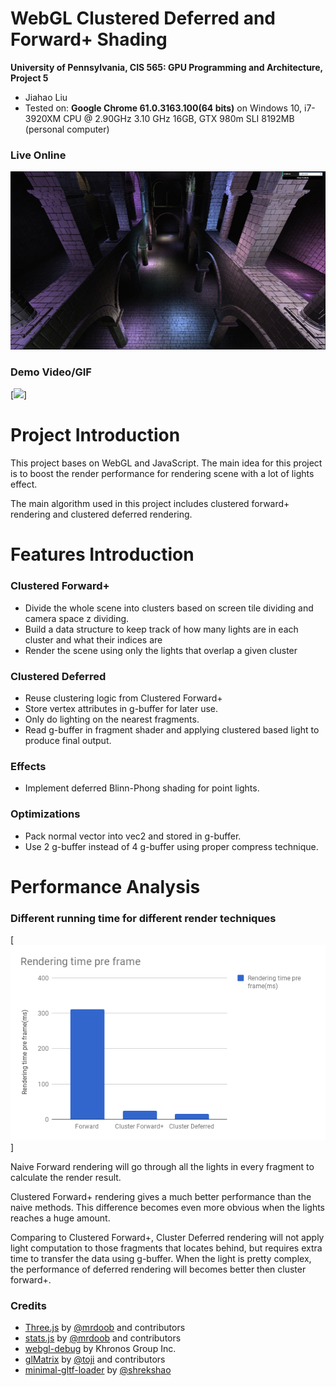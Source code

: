 WebGL Clustered Deferred and Forward+ Shading
======================

**University of Pennsylvania, CIS 565: GPU Programming and Architecture, Project 5**

* Jiahao Liu
* Tested on: **Google Chrome 61.0.3163.100(64 bits)** on
  Windows 10, i7-3920XM CPU @ 2.90GHz 3.10 GHz 16GB, GTX 980m SLI 8192MB (personal computer)

### Live Online

[![](img/thumb.png)](http://TODO.github.io/Project5B-WebGL-Deferred-Shading)

### Demo Video/GIF

[![](gif/final.gif)]

Project Introduction
======================

This project bases on WebGL and JavaScript. The main idea for this project is to boost the render performance for rendering scene with a lot of lights effect.

The main algorithm used in this project includes clustered forward+ rendering and clustered deferred rendering.

Features Introduction
======================

### Clustered Forward+

* Divide the whole scene into clusters based on screen tile dividing and camera space z dividing.
* Build a data structure to keep track of how many lights are in each cluster and what their indices are
* Render the scene using only the lights that overlap a given cluster

###	Clustered Deferred

* Reuse clustering logic from Clustered Forward+
* Store vertex attributes in g-buffer for later use.
* Only do lighting on the nearest fragments. 
* Read g-buffer in fragment shader and applying clustered based light to produce final output.

###	Effects

* Implement deferred Blinn-Phong shading for point lights.

###	Optimizations

* Pack normal vector into vec2 and stored in g-buffer. 
* Use 2 g-buffer instead of 4 g-buffer using proper compress technique.
	
Performance Analysis
======================

###	Different running time for different render techniques

[![](charts/1.png)]


Naive Forward rendering will go through all the lights in every fragment to calculate the render result.

Clustered Forward+ rendering gives a much better performance than the naive methods. This difference becomes even more obvious when the lights reaches a huge amount.

Comparing to Clustered Forward+, Cluster Deferred rendering will not apply light computation to those fragments that locates behind, but requires extra time to transfer the data using g-buffer. When the light is pretty complex, the performance of deferred rendering will becomes better then cluster forward+.

### Credits

* [Three.js](https://github.com/mrdoob/three.js) by [@mrdoob](https://github.com/mrdoob) and contributors
* [stats.js](https://github.com/mrdoob/stats.js) by [@mrdoob](https://github.com/mrdoob) and contributors
* [webgl-debug](https://github.com/KhronosGroup/WebGLDeveloperTools) by Khronos Group Inc.
* [glMatrix](https://github.com/toji/gl-matrix) by [@toji](https://github.com/toji) and contributors
* [minimal-gltf-loader](https://github.com/shrekshao/minimal-gltf-loader) by [@shrekshao](https://github.com/shrekshao)
